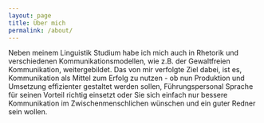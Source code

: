 ```yaml
---
layout: page
title: Über mich
permalink: /about/
---
```


Neben meinem Linguistik Studium habe ich mich auch in Rhetorik und verschiedenen Kommunikationsmodellen, wie z.B. der Gewaltfreien Kommunikation, weitergebildet. Das von mir verfolgte Ziel dabei, ist es, Kommunikation als Mittel zum Erfolg zu nutzen - ob nun Produktion und Umsetzung effizienter gestaltet werden sollen, Führungspersonal Sprache für seinen Vorteil richtig einsetzt oder Sie sich einfach nur bessere Kommunikation im Zwischenmenschlichen wünschen und ein guter Redner sein wollen.